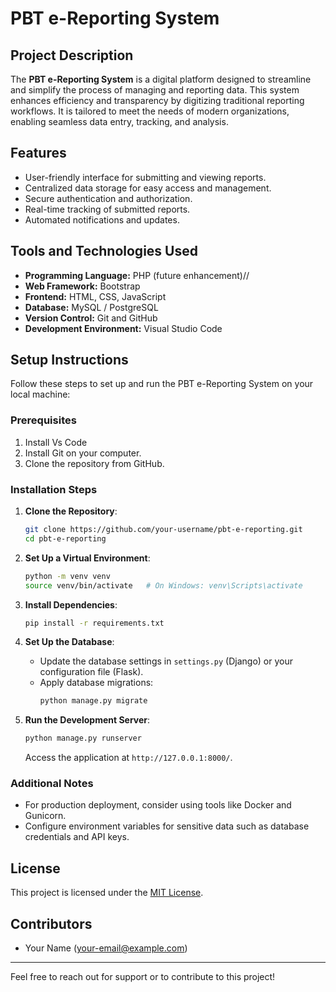 # PBT e-Reporting System

## Project Description
The **PBT e-Reporting System** is a digital platform designed to streamline and simplify the process of managing and reporting data. This system enhances efficiency and transparency by digitizing traditional reporting workflows. It is tailored to meet the needs of modern organizations, enabling seamless data entry, tracking, and analysis.

## Features
- User-friendly interface for submitting and viewing reports.
- Centralized data storage for easy access and management.
- Secure authentication and authorization.
- Real-time tracking of submitted reports.
- Automated notifications and updates.

## Tools and Technologies Used
- **Programming Language:** PHP (future enhancement)//
- **Web Framework:** Bootstrap
- **Frontend:** HTML, CSS, JavaScript 
- **Database:** MySQL / PostgreSQL
- **Version Control:** Git and GitHub
- **Development Environment:** Visual Studio Code

## Setup Instructions
Follow these steps to set up and run the PBT e-Reporting System on your local machine:

### Prerequisites
1. Install Vs Code
2. Install Git on your computer.
3. Clone the repository from GitHub.

### Installation Steps
1. **Clone the Repository**:
   ```bash
   git clone https://github.com/your-username/pbt-e-reporting.git
   cd pbt-e-reporting
   ```

2. **Set Up a Virtual Environment**:
   ```bash
   python -m venv venv
   source venv/bin/activate   # On Windows: venv\Scripts\activate
   ```

3. **Install Dependencies**:
   ```bash
   pip install -r requirements.txt
   ```

4. **Set Up the Database**:
   - Update the database settings in `settings.py` (Django) or your configuration file (Flask).
   - Apply database migrations:
     ```bash
     python manage.py migrate
     ```

5. **Run the Development Server**:
   ```bash
   python manage.py runserver
   ```
   Access the application at `http://127.0.0.1:8000/`.

### Additional Notes
- For production deployment, consider using tools like Docker and Gunicorn.
- Configure environment variables for sensitive data such as database credentials and API keys.

## License
This project is licensed under the [MIT License](LICENSE).

## Contributors
- Your Name (your-email@example.com)

---
Feel free to reach out for support or to contribute to this project!

